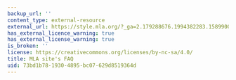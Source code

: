 ```yaml
---
backup_url: ''
content_type: external-resource
external_url: https://style.mla.org/?_ga=2.179288676.1994382283.1589900639-555236222.1589900639
has_external_licence_warning: true
has_external_license_warning: true
is_broken: ''
license: https://creativecommons.org/licenses/by-nc-sa/4.0/
title: MLA site's FAQ
uid: 73bd1b78-1930-4895-bc07-629d8519364d
---
```

